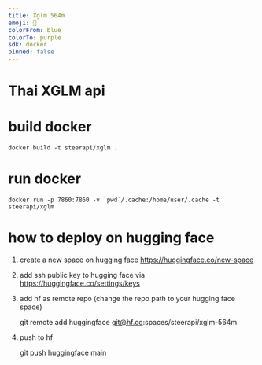 ```yaml
---
title: Xglm 564m
emoji: 🦀
colorFrom: blue
colorTo: purple
sdk: docker
pinned: false
---
```


# Thai XGLM api

# build docker

    docker build -t steerapi/xglm .

# run docker
    
    docker run -p 7860:7860 -v `pwd`/.cache:/home/user/.cache -t steerapi/xglm

# how to deploy on hugging face
1. create a new space on hugging face https://huggingface.co/new-space
2. add ssh public key to hugging face via https://huggingface.co/settings/keys
3. add hf as remote repo (change the repo path to your hugging face space)

    git remote add huggingface git@hf.co:spaces/steerapi/xglm-564m

4. push to hf

    git push huggingface main